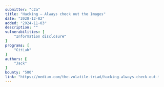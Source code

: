 ```yaml
---
submitter: "c2a"
title: "Hacking — Always check out the Images"
date: "2020-12-02"
added: "2024-11-03"
description: ""
vulnerabilities: [
    "Information disclosure"
]
programs: [
    "GitLab"
]
authors: [
    "Jack"
]
bounty: "500"
link: "https://medium.com/the-volatile-triad/hacking-always-check-out-the-images-99217e6cea"
---
```




